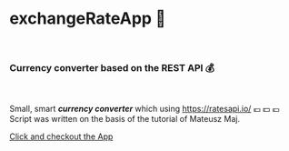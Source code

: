 # exchangeRateApp :money_with_wings:
<br />

### Currency converter based on the REST API :moneybag:
<br />

Small, smart ***currency converter*** which using https://ratesapi.io/ :euro: :dollar: :pound:
<br />
Script was written on the basis of the tutorial of Mateusz Maj.
<br />

[Click and checkout the App](https://emarcins.github.io/exchangeRateApp/)






